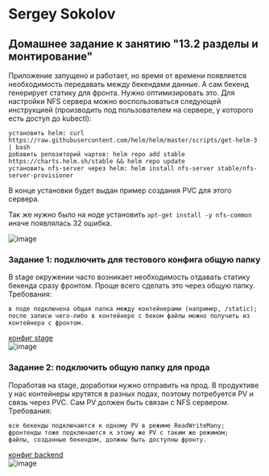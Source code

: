 # Sergey Sokolov
## Домашнее задание к занятию "13.2 разделы и монтирование"

Приложение запущено и работает, но время от времени появляется необходимость передавать между бекендами данные. А сам бекенд генерирует статику для фронта. Нужно оптимизировать это. Для настройки NFS сервера можно воспользоваться следующей инструкцией (производить под пользователем на сервере, у которого есть доступ до kubectl):

    установить helm: curl https://raw.githubusercontent.com/helm/helm/master/scripts/get-helm-3 | bash
    добавить репозиторий чартов: helm repo add stable https://charts.helm.sh/stable && helm repo update
    установить nfs-server через helm: helm install nfs-server stable/nfs-server-provisioner

В конце установки будет выдан пример создания PVC для этого сервера.  

Так же нужно было на ноде установить ` apt-get install -y nfs-common  ` иначе появлялась 32 ошибка.  

![image](https://user-images.githubusercontent.com/93119897/204055848-e6b3b0be-9983-4273-85b8-f79e9d5d6fad.png)

### Задание 1: подключить для тестового конфига общую папку

В stage окружении часто возникает необходимость отдавать статику бекенда сразу фронтом. Проще всего сделать это через общую папку. Требования:

    в поде подключена общая папка между контейнерами (например, /static);
    после записи чего-либо в контейнере с беком файлы можно получить из контейнера с фронтом.  

[конфиг stage]()  
![image](https://user-images.githubusercontent.com/93119897/204055895-272fa817-3242-4c3d-8510-52033634659f.png)

### Задание 2: подключить общую папку для прода

Поработав на stage, доработки нужно отправить на прод. В продуктиве у нас контейнеры крутятся в разных подах, поэтому потребуется PV и связь через PVC. Сам PV должен быть связан с NFS сервером. Требования:

    все бекенды подключаются к одному PV в режиме ReadWriteMany;
    фронтенды тоже подключаются к этому же PV с таким же режимом;
    файлы, созданные бекендом, должны быть доступны фронту.  

[конфиг backend]()  
![image](https://user-images.githubusercontent.com/93119897/204056036-c3768fe2-b6db-41b6-9994-9482f39be5d7.png)
